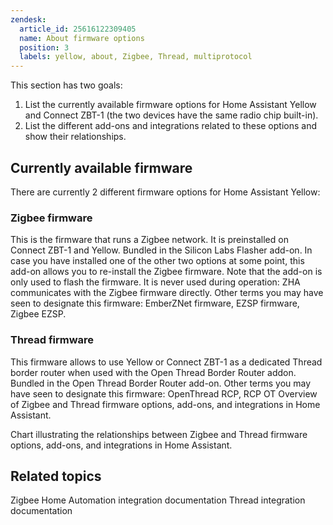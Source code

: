 ```yaml
---
zendesk:
  article_id: 25616122309405
  name: About firmware options
  position: 3
  labels: yellow, about, Zigbee, Thread, multiprotocol
---
```


This section has two goals:

1. List the currently available firmware options for Home Assistant Yellow and Connect ZBT-1 (the two devices have the same radio chip built-in).
2. List the different add-ons and integrations related to these options and show their relationships.

## Currently available firmware

There are currently 2 different firmware options for Home Assistant Yellow:

### Zigbee firmware

This is the firmware that runs a Zigbee network. It is preinstalled on Connect ZBT-1 and Yellow.
Bundled in the Silicon Labs Flasher add-on. In case you have installed one of the other two options at some point, this add-on allows you to re-install the Zigbee firmware. Note that the add-on is only used to flash the firmware. It is never used during operation: ZHA communicates with the Zigbee firmware directly.
Other terms you may have seen to designate this firmware: EmberZNet firmware, EZSP firmware, Zigbee EZSP.

### Thread firmware

This firmware allows to use Yellow or Connect ZBT-1 as a dedicated Thread border router when used with the Open Thread Border Router addon.
Bundled in the Open Thread Border Router add-on.
Other terms you may have seen to designate this firmware: OpenThread RCP, RCP OT
Overview of Zigbee and Thread firmware options, add-ons, and integrations in Home Assistant.

Chart illustrating the relationships between Zigbee and Thread firmware options, add-ons, and integrations in Home Assistant.

## Related topics

Zigbee Home Automation integration documentation
Thread integration documentation